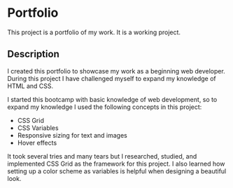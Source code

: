 # Portfolio

This project is a portfolio of my work. It is a working project.

## Description

I created this portfolio to showcase my work as a beginning web developer. During this project I have challenged myself to expand my knowledge of HTML and CSS.

I started this bootcamp with basic knowledge of web development, so to expand my knowledge I used the following concepts in this project:

- CSS Grid
- CSS Variables
- Responsive sizing for text and images
- Hover effects

It took several tries and many tears but I researched, studied, and implemented CSS Grid as the framework for this project. I also learned how setting up a color scheme as variables is helpful when designing a beautiful look.
